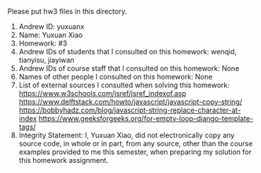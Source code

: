 Please put hw3 files in this directory.
1) Andrew ID: yuxuanx
2) Name: Yuxuan Xiao
3) Homework: #3
4) Andrew IDs of students that I consulted on this homework: wenqid, tianyisu, jiayiwan
5) Andrew IDs of course staff that I consulted on this homework: None
6) Names of other people I consulted on this homework: None
7) List of external sources I consulted when solving this homework: 
https://www.w3schools.com/jsref/jsref_indexof.asp
https://www.delftstack.com/howto/javascript/javascript-copy-string/
https://bobbyhadz.com/blog/javascript-string-replace-character-at-index
https://www.geeksforgeeks.org/for-empty-loop-django-template-tags/
8) Integrity Statement: I, Yuxuan Xiao, did not electronically copy any
          source code, in whole or in part, from any source, other than the course
          examples provided to me this semester, when preparing my solution for this
          homework assignment.
